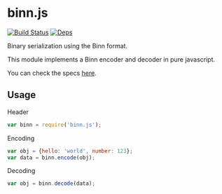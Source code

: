 binn.js
=======
[![Build Status](https://travis-ci.org/liteserver/binn.js.svg?branch=master)](https://travis-ci.org/liteserver/binn.js)
[![Deps](https://img.shields.io/badge/dependencies-none-brightgreen.svg)]()

Binary serialization using the Binn format.

This module implements a Binn encoder and decoder in pure javascript.

You can check the specs [here](https://github.com/liteserver/binn/blob/master/spec.md).


Usage
-----

Header

```javascript
var binn = require('binn.js');
```

Encoding

```javascript
var obj = {hello: 'world', number: 123};
var data = binn.encode(obj);
```

Decoding

```javascript
var obj = binn.decode(data);
```

